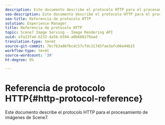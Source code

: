 ```yaml
---
description: Este documento describe el protocolo HTTP para el procesamiento de imágenes de Scene7.
seo-description: Este documento describe el protocolo HTTP para el procesamiento de imágenes de Scene7.
seo-title: Referencia de protocolo HTTP
solution: Experience Manager
title: Referencia de protocolo HTTP
topic: Scene7 Image Serving - Image Rendering API
uuid: efa23fad-b232-4a5b-b594-a0b668279aad
translation-type: tm+mt
source-git-commit: 7bc7b3a86fbcdc57cfdc31745fae3afc06e44b15
workflow-type: tm+mt
source-wordcount: '39'
ht-degree: 0%

---
```



# Referencia de protocolo HTTP{#http-protocol-reference}

Este documento describe el protocolo HTTP para el procesamiento de imágenes de Scene7.

